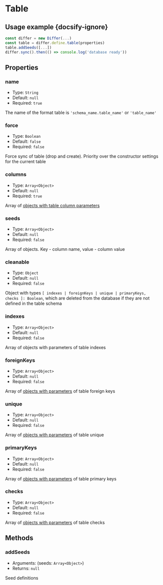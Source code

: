# Table

## Usage example {docsify-ignore}

```javascript
const differ = new Differ(...)
const table = differ.define.table(properties)
table.addSeeds([...])
differ.sync().then(() => console.log('database ready'))
```

## Properties

### name

- Type: `String`
- Default: `null`
- Required: `true`

The name of the format table is `'schema_name.table_name'` or `'table_name'`

### force

- Type: `Boolean`
- Default: `false`
- Required: `false`

Force sync of table (drop and create). Priority over the constructor settings for the current table

### columns

- Type: `Array<Object>`
- Default: `null`
- Required: `true`

Array of [objects with table column parameters](columns.md)

### seeds

- Type: `Array<Object>`
- Default: `null`
- Required: `false`

Array of objects. Key - column name, value - column value

### cleanable

- Type: `Object`
- Default: `null`
- Required: `false`

Object with types `[ indexes | foreignKeys | unique | primaryKeys, checks ]: Boolean`, which are deleted from the database if they are not defined in the table schema

### indexes

- Type: `Array<Object>`
- Default: `null`
- Required: `false`

Array of objects with parameters of table indexes

### foreignKeys

- Type: `Array<Object>`
- Default: `null`
- Required: `false`

Array of [objects with parameters](foreign-key.md) of table foreign keys

### unique

- Type: `Array<Object>`
- Default: `null`
- Required: `false`

Array of [objects with parameters](unique.md) of table unique

### primaryKeys

- Type: `Array<Object>`
- Default: `null`
- Required: `false`

Array of [objects with parameters](primaryKey.md) of table primary keys

### checks

- Type: `Array<Object>`
- Default: `null`
- Required: `false`

Array of [objects with parameters](check.md) of table checks

## Methods

### addSeeds

- Arguments: (seeds: `Array<Object>`)
- Returns: `null`

Seed definitions
